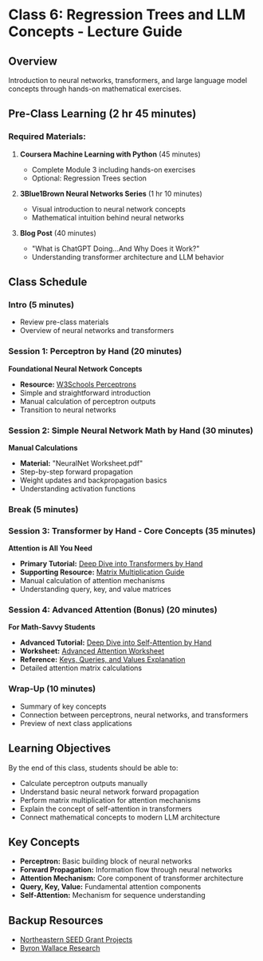 # Class 6: Regression Trees and LLM Concepts - Lecture Guide

## Overview
Introduction to neural networks, transformers, and large language model concepts through hands-on mathematical exercises.

## Pre-Class Learning (2 hr 45 minutes)
### Required Materials:
1. **Coursera Machine Learning with Python** (45 minutes)
   - Complete Module 3 including hands-on exercises
   - Optional: Regression Trees section

2. **3Blue1Brown Neural Networks Series** (1 hr 10 minutes)
   - Visual introduction to neural network concepts
   - Mathematical intuition behind neural networks

3. **Blog Post** (40 minutes)
   - "What is ChatGPT Doing…And Why Does it Work?"
   - Understanding transformer architecture and LLM behavior

## Class Schedule

### Intro (5 minutes)
- Review pre-class materials
- Overview of neural networks and transformers

### Session 1: Perceptron by Hand (20 minutes)
**Foundational Neural Network Concepts**
- **Resource:** [W3Schools Perceptrons](https://www.w3schools.com/ai/ai_perceptrons.asp)
- Simple and straightforward introduction
- Manual calculation of perceptron outputs
- Transition to neural networks

### Session 2: Simple Neural Network Math by Hand (30 minutes)
**Manual Calculations**
- **Material:** "NeuralNet Worksheet.pdf"
- Step-by-step forward propagation
- Weight updates and backpropagation basics
- Understanding activation functions

### Break (5 minutes)

### Session 3: Transformer by Hand - Core Concepts (35 minutes)
**Attention is All You Need**
- **Primary Tutorial:** [Deep Dive into Transformers by Hand](https://docs.google.com/document/d/12Y4gtQuzSpXj-pQLKJr6SrANs_oe9uVhBzjJ2mD0zjI/edit?usp=sharing)
- **Supporting Resource:** [Matrix Multiplication Guide](https://www.mathsisfun.com/algebra/matrix-multiplying.html)
- Manual calculation of attention mechanisms
- Understanding query, key, and value matrices

### Session 4: Advanced Attention (Bonus) (20 minutes)
**For Math-Savvy Students**
- **Advanced Tutorial:** [Deep Dive into Self-Attention by Hand](https://docs.google.com/document/d/1i1XEISzYFbydbixtxZfVpTn8Q0NPoP4lKlz6e8BWEhc/edit?usp=sharing)
- **Worksheet:** [Advanced Attention Worksheet](https://drive.google.com/file/d/1HkrVexGObYxSLe13BOarCHp58b01Wn_Z/view?usp=sharing)
- **Reference:** [Keys, Queries, and Values Explanation](https://stats.stackexchange.com/questions/421935/what-exactly-are-keys-queries-and-values-in-attention-mechanisms)
- Detailed attention matrix calculations

### Wrap-Up (10 minutes)
- Summary of key concepts
- Connection between perceptrons, neural networks, and transformers
- Preview of next class applications

## Learning Objectives
By the end of this class, students should be able to:
- Calculate perceptron outputs manually
- Understand basic neural network forward propagation
- Perform matrix multiplication for attention mechanisms
- Explain the concept of self-attention in transformers
- Connect mathematical concepts to modern LLM architecture

## Key Concepts
- **Perceptron:** Basic building block of neural networks
- **Forward Propagation:** Information flow through neural networks
- **Attention Mechanism:** Core component of transformer architecture
- **Query, Key, Value:** Fundamental attention components
- **Self-Attention:** Mechanism for sequence understanding


## Backup Resources
- [Northeastern SEED Grant Projects](https://idi.provost.northeastern.edu/seed-grant-projects/)
- [Byron Wallace Research](https://www.byronwallace.com/)
